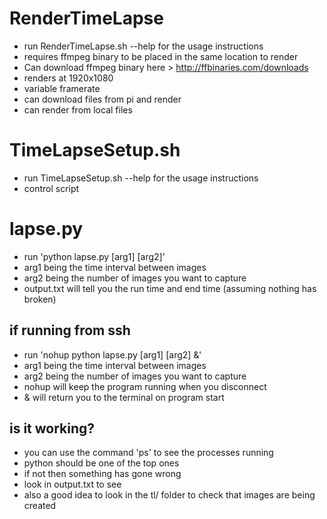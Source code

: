 # RenderTimeLapse
- run RenderTimeLapse.sh --help for the usage instructions
- requires ffmpeg binary to be placed in the same location to render
- Can download ffmpeg binary here > http://ffbinaries.com/downloads
- renders at 1920x1080
- variable framerate
- can download files from pi and render
- can render from local files





# TimeLapseSetup.sh
- run TimeLapseSetup.sh --help for the usage instructions
- control script





# lapse.py
- run 'python lapse.py [arg1] [arg2]'
- arg1 being the time interval between images
- arg2 being the number of images you want to capture
- output.txt will tell you the run time and end time (assuming nothing has broken)


## if running from ssh
- run 'nohup python lapse.py [arg1] [arg2] &'
- arg1 being the time interval between images
- arg2 being the number of images you want to capture
- nohup will keep the program running when you disconnect
- & will return you to the terminal on program start


## is it working?
- you can use the command 'ps' to see the processes running
- python should be one of the top ones
- if not then something has gone wrong
- look in output.txt to see
- also a good idea to look in the tl/ folder to check that images are being created

